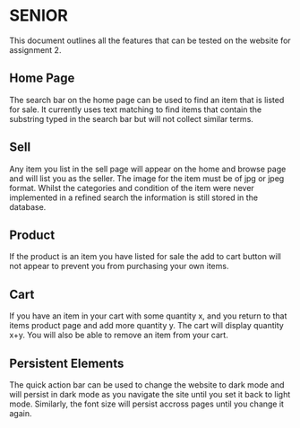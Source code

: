 # SENIOR
This document outlines all the features that can be tested on the website for assignment 2.

## Home Page
The search bar on the home page can be used to find an item that is listed for sale. It currently uses text matching to find items that contain the substring typed in the search bar but will not collect similar terms. 

## Sell
Any item you list in the sell page will appear on the home and browse page and will list you as the seller. The image for the item must be of jpg or jpeg format. Whilst the categories and condition of the item were never implemented in a refined search the information is still stored in the database.

## Product
If the product is an item you have listed for sale the add to cart button will not appear to prevent you from purchasing your own items.

## Cart
If you have an item in your cart with some quantity x, and you return to that items product page and add more quantity y. The cart will display quantity x+y. You will also be able to remove an item from your cart. 

## Persistent Elements
The quick action bar can be used to change the website to dark mode and will persist in dark mode as you navigate the site until you set it back to light mode. Similarly, the font size will persist accross pages until you change it again. 